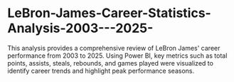# LeBron-James-Career-Statistics-Analysis-2003---2025-
This analysis provides a comprehensive review of LeBron James' career performance from 2003 to 2025. Using Power BI, key metrics such as total points, assists, steals, rebounds, and games played were visualized to identify career trends and highlight peak performance seasons.
